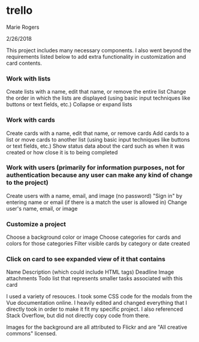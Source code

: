 # trello

Marie Rogers

2/26/2018

This project includes many necessary components. I also went beyond the requirements listed below to add extra functionality in customization and card contents.

### Work with lists
Create lists with a name, edit that name, or remove the entire list
Change the order in which the lists are displayed (using basic input techniques like buttons or text fields, etc.)
Collapse or expand lists

### Work with cards
Create cards with a name, edit that name, or remove cards
Add cards to a list or move cards to another list (using basic input techniques like buttons or text fields, etc.)
Show status data about the card such as when it was created or how close it is to being completed

### Work with users (primarily for information purposes, not for authentication because any user can make any kind of change to the project)
Create users with a name, email, and image (no password)
"Sign in" by entering name or email (if there is a match the user is allowed in)
Change user's name, email, or image

### Customize a project
Choose a background color or image
Choose categories for cards and colors for those categories
Filter visible cards by category or date created

### Click on card to see expanded view of it that contains
Name
Description (which could include HTML tags)
Deadline
Image attachments
Todo list that represents smaller tasks associated with this card

I used a variety of resouces. I took some CSS code for the modals from the Vue documentation online. I heavily edited and changed everything that I directly took in order to make it fit my specific project. I also referenced Stack Overflow, but did not directly copy code from there.



Images for the background are all attributed to Flickr and are "All creative commons" licensed.
